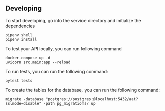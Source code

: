 ## Developing

To start developing, go into the service directory and initialize the dependencies

```
pipenv shell
pipenv install
```

To test your API locally, you can run following command

```
docker-compose up -d
uvicorn src.main:app --reload
```

To run tests, you can run the following command:

```
pytest tests
```

To create the tables for the database, you can run the following command:
```
migrate -database "postgres://postgres:@localhost:5432/aat?sslmode=disable" -path pg_migrations/ up
